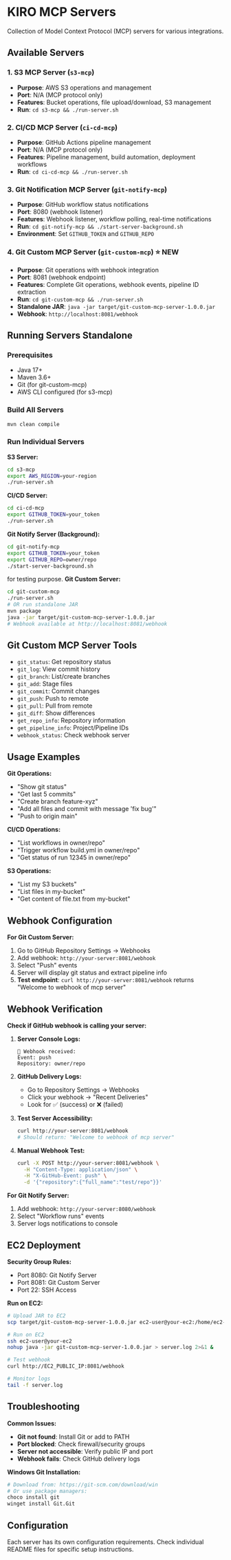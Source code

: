 # KIRO MCP Servers

Collection of Model Context Protocol (MCP) servers for various integrations.

## Available Servers

### 1. S3 MCP Server (`s3-mcp`)
- **Purpose**: AWS S3 operations and management
- **Port**: N/A (MCP protocol only)
- **Features**: Bucket operations, file upload/download, S3 management
- **Run**: `cd s3-mcp && ./run-server.sh`

### 2. CI/CD MCP Server (`ci-cd-mcp`)
- **Purpose**: GitHub Actions pipeline management
- **Port**: N/A (MCP protocol only)
- **Features**: Pipeline management, build automation, deployment workflows
- **Run**: `cd ci-cd-mcp && ./run-server.sh`

### 3. Git Notification MCP Server (`git-notify-mcp`)
- **Purpose**: GitHub workflow status notifications
- **Port**: 8080 (webhook listener)
- **Features**: Webhook listener, workflow polling, real-time notifications
- **Run**: `cd git-notify-mcp && ./start-server-background.sh`
- **Environment**: Set `GITHUB_TOKEN` and `GITHUB_REPO`

### 4. Git Custom MCP Server (`git-custom-mcp`) ⭐ NEW
- **Purpose**: Git operations with webhook integration
- **Port**: 8081 (webhook endpoint)
- **Features**: Complete Git operations, webhook events, pipeline ID extraction
- **Run**: `cd git-custom-mcp && ./run-server.sh`
- **Standalone JAR**: `java -jar target/git-custom-mcp-server-1.0.0.jar`
- **Webhook**: `http://localhost:8081/webhook`

## Running Servers Standalone

### Prerequisites
- Java 17+
- Maven 3.6+
- Git (for git-custom-mcp)
- AWS CLI configured (for s3-mcp)

### Build All Servers
```bash
mvn clean compile
```

### Run Individual Servers

**S3 Server:**
```bash
cd s3-mcp
export AWS_REGION=your-region
./run-server.sh
```

**CI/CD Server:**
```bash
cd ci-cd-mcp
export GITHUB_TOKEN=your_token
./run-server.sh
```

**Git Notify Server (Background):**
```bash
cd git-notify-mcp
export GITHUB_TOKEN=your_token
export GITHUB_REPO=owner/repo
./start-server-background.sh
```
for testing purpose.
**Git Custom Server:**
```bash
cd git-custom-mcp
./run-server.sh
# OR run standalone JAR
mvn package
java -jar target/git-custom-mcp-server-1.0.0.jar
# Webhook available at http://localhost:8081/webhook
```

## Git Custom MCP Server Tools

- `git_status`: Get repository status
- `git_log`: View commit history
- `git_branch`: List/create branches
- `git_add`: Stage files
- `git_commit`: Commit changes
- `git_push`: Push to remote
- `git_pull`: Pull from remote
- `git_diff`: Show differences
- `get_repo_info`: Repository information
- `get_pipeline_info`: Project/Pipeline IDs
- `webhook_status`: Check webhook server

## Usage Examples

**Git Operations:**
- "Show git status"
- "Get last 5 commits"
- "Create branch feature-xyz"
- "Add all files and commit with message 'fix bug'"
- "Push to origin main"

**CI/CD Operations:**
- "List workflows in owner/repo"
- "Trigger workflow build.yml in owner/repo"
- "Get status of run 12345 in owner/repo"

**S3 Operations:**
- "List my S3 buckets"
- "List files in my-bucket"
- "Get content of file.txt from my-bucket"

## Webhook Configuration

**For Git Custom Server:**
1. Go to GitHub Repository Settings → Webhooks
2. Add webhook: `http://your-server:8081/webhook`
3. Select "Push" events
4. Server will display git status and extract pipeline info
5. **Test endpoint**: `curl http://your-server:8081/webhook` returns "Welcome to webhook of mcp server"

## Webhook Verification

**Check if GitHub webhook is calling your server:**

1. **Server Console Logs:**
   ```
   🔔 Webhook received:
   Event: push
   Repository: owner/repo
   ```

2. **GitHub Delivery Logs:**
   - Go to Repository Settings → Webhooks
   - Click your webhook → "Recent Deliveries"
   - Look for ✅ (success) or ❌ (failed)

3. **Test Server Accessibility:**
   ```bash
   curl http://your-server:8081/webhook
   # Should return: "Welcome to webhook of mcp server"
   ```

4. **Manual Webhook Test:**
   ```bash
   curl -X POST http://your-server:8081/webhook \
     -H "Content-Type: application/json" \
     -H "X-GitHub-Event: push" \
     -d '{"repository":{"full_name":"test/repo"}}'
   ```

**For Git Notify Server:**
1. Add webhook: `http://your-server:8080/webhook`
2. Select "Workflow runs" events
3. Server logs notifications to console

## EC2 Deployment

**Security Group Rules:**
- Port 8080: Git Notify Server
- Port 8081: Git Custom Server
- Port 22: SSH Access

**Run on EC2:**
```bash
# Upload JAR to EC2
scp target/git-custom-mcp-server-1.0.0.jar ec2-user@your-ec2:/home/ec2-user/

# Run on EC2
ssh ec2-user@your-ec2
nohup java -jar git-custom-mcp-server-1.0.0.jar > server.log 2>&1 &

# Test webhook
curl http://EC2_PUBLIC_IP:8081/webhook

# Monitor logs
tail -f server.log
```

## Troubleshooting

**Common Issues:**
- **Git not found**: Install Git or add to PATH
- **Port blocked**: Check firewall/security groups
- **Server not accessible**: Verify public IP and port
- **Webhook fails**: Check GitHub delivery logs

**Windows Git Installation:**
```bash
# Download from: https://git-scm.com/download/win
# Or use package managers:
choco install git
winget install Git.Git
```

## Configuration

Each server has its own configuration requirements. Check individual README files for specific setup instructions.
